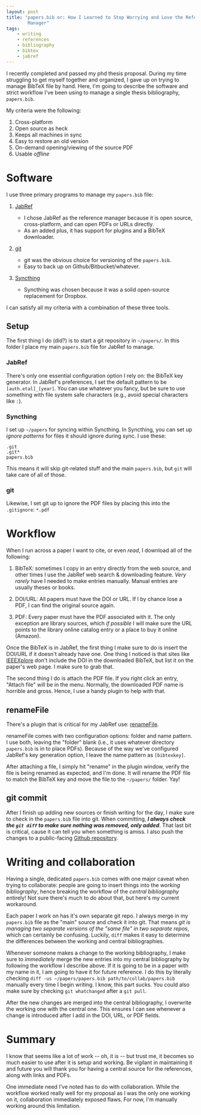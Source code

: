 ```yaml
---
layout: post
title: "papers.bib or: How I Learned to Stop Worrying and Love the Reference
        Manager"
tags:
    - writing
    - references
    - bibliography
    - bibtex
    - jabref
---
```


I recently completed and passed my phd thesis proposal. During my time
struggling to get myself together and organized, I gave up on trying to manage
BibTeX file by hand. Here, I'm going to describe the software and strict
workflow I've been using to manage a single thesis bibliography, `papers.bib`.

My criteria were the following:

1. Cross-platform
2. Open source as heck
3. Keeps all machines in sync
4. Easy to restore an old version
5. On-demand opening/viewing of the source PDF
6. Usable *offline*

# Software

I use three primary programs to manage my `papers.bib` file:

1. [JabRef](http://jabref.sourceforge.net/)
    - I chose JabRef as the reference manager because it is open source,
      cross-platform, and can open PDFs or URLs directly.
    - As an added plus, it has support for plugins and a BibTeX downloader.

2. [git](http://git-scm.com/)
    - git was the obvious choice for versioning of the `papers.bib`.
    - Easy to back up on Github/Bitbucket/whatever.

3. [Syncthing](https://syncthing.net/)
    - Syncthing was chosen because it was a solid open-source replacement for
      Dropbox.

I can satisfy all my criteria with a combination of these three tools.


## Setup

The first thing I do (did?) is to start a git repository in `~/papers/`. In
this folder I place my main `papers.bib` file for JabRef to manage.

### JabRef

There's only one essential configuration option I rely on: the BibTeX key
generator. In JabRef's preferences, I set the default pattern to be
`[auth.etal]_[year]`. You can use whatever you fancy, but be sure to use
something with file system safe characters (e.g., avoid special characters like
`:`).

### Syncthing

I set up `~/papers` for syncing within Syncthing. In Syncthing, you can set up
*ignore patterns* for files it should ignore during sync. I use these:

```
.git
.git*
papers.bib
```

This means it will skip git-related stuff and the main `papers.bib`, but `git`
will take care of all of those.

### git

Likewise, I set git up to ignore the PDF files by placing this into the
`.gitignore`: `*.pdf`

# Workflow

When I run across a paper I want to cite, or even *read*, I download all of the
following:

1. BibTeX: sometimes I copy in an entry directly from the web source, and other
   times I use the JabRef web search & downloading feature. *Very rarely* have
   I needed to make entries manually. Manual entries are usually theses or
   books.

2. DOI/URL: All papers must have the DOI or URL. If I by chance lose a PDF, I
   can find the original source again.

3. PDF: Every paper must have the PDF associated with it. The only exception
   are library sources, which *if possible* I will make sure the URL points to
   the library online catalog entry or a place to buy it online (Amazon).

Once the BibTeX is in JabRef, the first thing I make sure to do is insert the
DOI/URL if it doesn't already have one. One thing I noticed is that sites like
[IEEEXplore][] don't include the DOI in the downloaded BibTeX, but list it on
the paper's web page. I make sure to grab that.

[IEEEXplore]: http://ieeexplore.ieee.org

The second thing I do is attach the PDF file. If you right click an entry,
"Attach file" will be in the menu. Normally, the downloaded PDF name is
horrible and gross. Hence, I use a handy plugin to help with that.

## renameFile

There's a plugin that is critical for my JabRef use: [renameFile][].

renameFile comes with two configuration options: folder and name pattern. I use
both, leaving the "folder" blank (i.e., it uses whatever directory `papers.bib`
is in to place PDFs). Because of the way we've configured JabRef's key
generation option, I leave the name pattern as `[bibtexkey]`.

After attaching a file, I simply hit "rename" in the plugin window, verify the
file is being renamed as expected, and I'm done. It will rename the PDF file to
match the BibTeX key and move the file to the `~/papers/` folder. Yay!

[renameFile]: https://github.com/korv/Jabref-plugins

## git commit

After I finish up adding new sources or finish writing for the day, I make sure
to check in the `papers.bib` file into git. When committing, ***I always check
the `git diff` to make sure nothing was removed, only added***. That last bit
is critical, cause it can tell you when something is amiss. I also push the
changes to a public-facing [Github repository][].

[Github repository]: https://github.com/cscorley/papers

# Writing and collaboration

Having a single, dedicated `papers.bib` comes with one major caveat when trying
to collaborate: people are going to insert things into the *working
bibliography*, hence breaking the workflow of the *central bibliography*
entirely! Not sure there's much to do about that, but here's my current
workaround.

Each paper I work on has it's own separate git repo. I always merge in my
`papers.bib` file as the "main" source and check it into git. That means *git
is managing two separate versions of the "same file" in two separate repos*,
which can certainly be confusing. Luckily, `diff` makes it easy to determine
the differences between the working and central bibliographies.

Whenever someone makes a change to the working bibliography, I make sure to
*immediately* merge the new entries into my central bibliography by following
the workflow I describe above. If it is going to be in a paper with my name in
it, I am going to have it for future reference. I do this by literally checking
`diff -us ~/papers/papers.bib path/to/collab/papers.bib` manually every time I
begin writing. I know, this part sucks. You could also make sure by checking
`git whatchanged` after a `git pull`.

After the new changes are merged into the central bibliography, I overwrite the
working one with the central one. This ensures I can see whenever a change is
introduced after I add in the DOI, URL, or PDF fields.

# Summary

I know that seems like a lot of work -- oh, it is -- but trust me, it becomes
so much easier to use after it is setup and working.  Be vigilant in
maintaining it and future you will thank you for having a central source for
the references, along with links and PDFs.

One immediate need I've noted has to do with collaboration. While the workflow
worked really well for my proposal as I was the only one working on it,
collaboration immediately exposed flaws. For now, I'm manually working around
this limitation.

